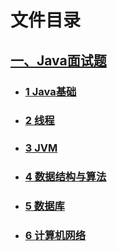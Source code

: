 
# 文件目录
## [一、Java面试题](/notes/Java面试/Java面试题.md)
- ### [1 Java基础](/notes/Java面试/Java基础.md)
- ### [2 线程](/notes/Java面试/线程.md)
- ### [3 JVM](/notes/Java面试/JVM.md)
- ### [4 数据结构与算法](/notes/Java面试/数据结构与算法.md)
- ### [5 数据库](/notes/Java面试/数据库.md)
- ### [6 计算机网络](/notes/Java面试/计算机网络.md)

